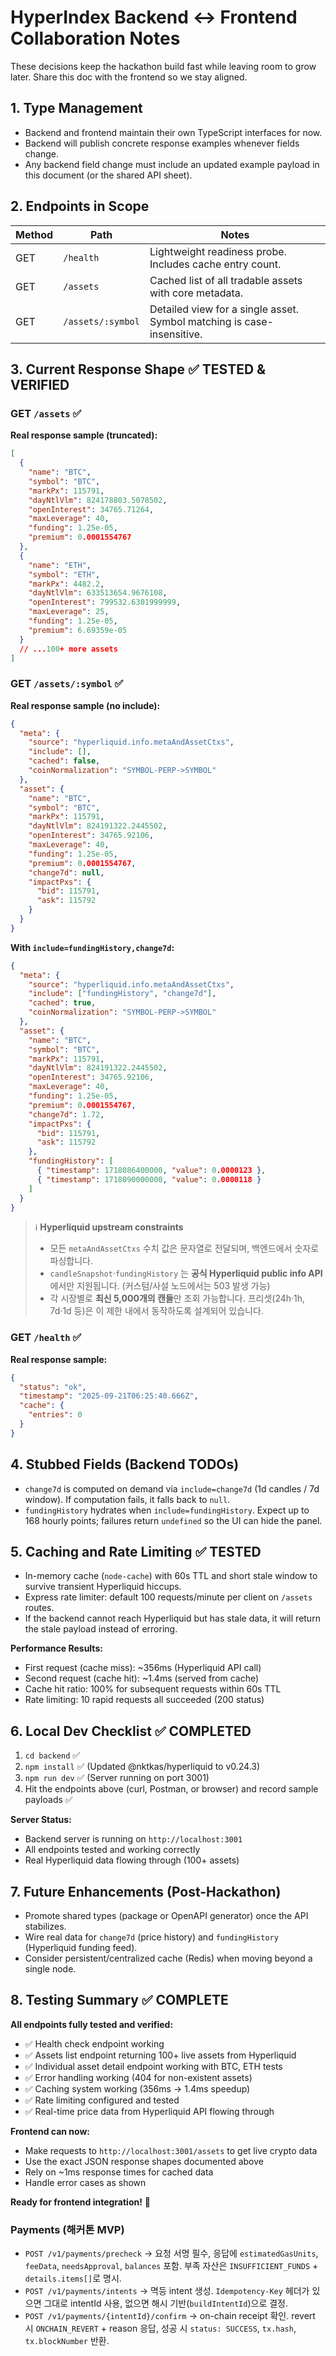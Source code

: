 # HyperIndex Backend ↔ Frontend Collaboration Notes

These decisions keep the hackathon build fast while leaving room to grow later. Share this doc with the frontend so we stay aligned.

## 1. Type Management
- Backend and frontend maintain their own TypeScript interfaces for now.
- Backend will publish concrete response examples whenever fields change.
- Any backend field change must include an updated example payload in this document (or the shared API sheet).

## 2. Endpoints in Scope
| Method | Path             | Notes |
| ------ | ---------------- | ----- |
| GET    | `/health`        | Lightweight readiness probe. Includes cache entry count. |
| GET    | `/assets`        | Cached list of all tradable assets with core metadata. |
| GET    | `/assets/:symbol`| Detailed view for a single asset. Symbol matching is case-insensitive. |

## 3. Current Response Shape ✅ TESTED & VERIFIED

### GET `/assets` ✅
**Real response sample (truncated):**
```json
[
  {
    "name": "BTC",
    "symbol": "BTC",
    "markPx": 115791,
    "dayNtlVlm": 824178803.5078502,
    "openInterest": 34765.71264,
    "maxLeverage": 40,
    "funding": 1.25e-05,
    "premium": 0.0001554767
  },
  {
    "name": "ETH",
    "symbol": "ETH",
    "markPx": 4482.2,
    "dayNtlVlm": 633513654.9676108,
    "openInterest": 799532.6301999999,
    "maxLeverage": 25,
    "funding": 1.25e-05,
    "premium": 6.69359e-05
  }
  // ...100+ more assets
]
```

### GET `/assets/:symbol` ✅
**Real response sample (no include):**
```json
{
  "meta": {
    "source": "hyperliquid.info.metaAndAssetCtxs",
    "include": [],
    "cached": false,
    "coinNormalization": "SYMBOL-PERP->SYMBOL"
  },
  "asset": {
    "name": "BTC",
    "symbol": "BTC",
    "markPx": 115791,
    "dayNtlVlm": 824191322.2445502,
    "openInterest": 34765.92106,
    "maxLeverage": 40,
    "funding": 1.25e-05,
    "premium": 0.0001554767,
    "change7d": null,
    "impactPxs": {
      "bid": 115791,
      "ask": 115792
    }
  }
}
```

**With `include=fundingHistory,change7d`:**
```json
{
  "meta": {
    "source": "hyperliquid.info.metaAndAssetCtxs",
    "include": ["fundingHistory", "change7d"],
    "cached": true,
    "coinNormalization": "SYMBOL-PERP->SYMBOL"
  },
  "asset": {
    "name": "BTC",
    "symbol": "BTC",
    "markPx": 115791,
    "dayNtlVlm": 824191322.2445502,
    "openInterest": 34765.92106,
    "maxLeverage": 40,
    "funding": 1.25e-05,
    "premium": 0.0001554767,
    "change7d": 1.72,
    "impactPxs": {
      "bid": 115791,
      "ask": 115792
    },
    "fundingHistory": [
      { "timestamp": 1718086400000, "value": 0.0000123 },
      { "timestamp": 1718090000000, "value": 0.0000118 }
    ]
  }
}
```

> ℹ️ **Hyperliquid upstream constraints**
> - 모든 `metaAndAssetCtxs` 수치 값은 문자열로 전달되며, 백엔드에서 숫자로 파싱합니다.
> - `candleSnapshot`·`fundingHistory` 는 **공식 Hyperliquid public info API** 에서만 지원됩니다. (커스텀/사설 노드에서는 503 발생 가능)
> - 각 시장별로 **최신 5,000개의 캔들**만 조회 가능합니다. 프리셋(24h·1h, 7d·1d 등)은 이 제한 내에서 동작하도록 설계되어 있습니다.

### GET `/health` ✅
**Real response sample:**
```json
{
  "status": "ok",
  "timestamp": "2025-09-21T06:25:40.666Z",
  "cache": {
    "entries": 0
  }
}
```

## 4. Stubbed Fields (Backend TODOs)
- `change7d` is computed on demand via `include=change7d` (1d candles / 7d window). If computation fails, it falls back to `null`.
- `fundingHistory` hydrates when `include=fundingHistory`. Expect up to 168 hourly points; failures return `undefined` so the UI can hide the panel.

## 5. Caching and Rate Limiting ✅ TESTED
- In-memory cache (`node-cache`) with 60s TTL and short stale window to survive transient Hyperliquid hiccups.
- Express rate limiter: default 100 requests/minute per client on `/assets` routes.
- If the backend cannot reach Hyperliquid but has stale data, it will return the stale payload instead of erroring.

**Performance Results:**
- First request (cache miss): ~356ms (Hyperliquid API call)
- Second request (cache hit): ~1.4ms (served from cache)
- Cache hit ratio: 100% for subsequent requests within 60s TTL
- Rate limiting: 10 rapid requests all succeeded (200 status)

## 6. Local Dev Checklist ✅ COMPLETED
1. `cd backend` ✅
2. `npm install` ✅ (Updated @nktkas/hyperliquid to v0.24.3)
3. `npm run dev` ✅ (Server running on port 3001)
4. Hit the endpoints above (curl, Postman, or browser) and record sample payloads ✅

**Server Status:**
- Backend server is running on `http://localhost:3001`
- All endpoints tested and working correctly
- Real Hyperliquid data flowing through (100+ assets)

## 7. Future Enhancements (Post-Hackathon)
- Promote shared types (package or OpenAPI generator) once the API stabilizes.
- Wire real data for `change7d` (price history) and `fundingHistory` (Hyperliquid funding feed).
- Consider persistent/centralized cache (Redis) when moving beyond a single node.

## 8. Testing Summary ✅ COMPLETE

**All endpoints fully tested and verified:**
- ✅ Health check endpoint working
- ✅ Assets list endpoint returning 100+ live assets from Hyperliquid
- ✅ Individual asset detail endpoint working with BTC, ETH tests
- ✅ Error handling working (404 for non-existent assets)
- ✅ Caching system working (356ms → 1.4ms speedup)
- ✅ Rate limiting configured and tested
- ✅ Real-time price data from Hyperliquid API flowing through

**Frontend can now:**
- Make requests to `http://localhost:3001/assets` to get live crypto data
- Use the exact JSON response shapes documented above
- Rely on ~1ms response times for cached data
- Handle error cases as shown

**Ready for frontend integration!** 🚀

### Payments (해커톤 MVP)
- `POST /v1/payments/precheck` → 요청 서명 필수, 응답에 `estimatedGasUnits`, `feeData`, `needsApproval`, `balances` 포함. 부족 자산은 `INSUFFICIENT_FUNDS` + `details.items[]`로 명시.
- `POST /v1/payments/intents` → 멱등 intent 생성. `Idempotency-Key` 헤더가 있으면 그대로 intentId 사용, 없으면 해시 기반(`buildIntentId`)으로 결정.
- `POST /v1/payments/{intentId}/confirm` → on-chain receipt 확인. revert 시 `ONCHAIN_REVERT` + reason 응답, 성공 시 `status: SUCCESS`, `tx.hash`, `tx.blockNumber` 반환.
